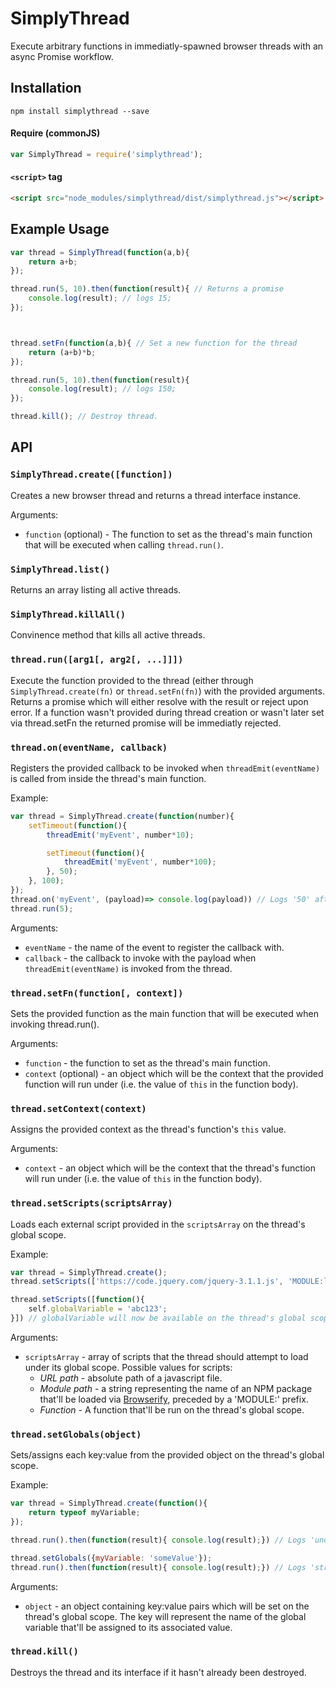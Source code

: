 # SimplyThread
Execute arbitrary functions in immediatly-spawned browser threads with an async Promise workflow.

## Installation
`npm install simplythread --save`

#### Require (commonJS)
```javascript
var SimplyThread = require('simplythread');
```

#### `<script>` tag
```html
<script src="node_modules/simplythread/dist/simplythread.js"></script>
```



## Example Usage
```javascript
var thread = SimplyThread(function(a,b){
    return a+b;
});

thread.run(5, 10).then(function(result){ // Returns a promise
    console.log(result); // logs 15;
});



thread.setFn(function(a,b){ // Set a new function for the thread
    return (a+b)*b;
});

thread.run(5, 10).then(function(result){
    console.log(result); // logs 150;
});

thread.kill(); // Destroy thread.
```


## API
### `SimplyThread.create([function])`
Creates a new browser thread and returns a thread interface instance.

Arguments:
  - `function` (optional) - The function to set as the thread's main function that will be executed when calling `thread.run()`.


### `SimplyThread.list()`
Returns an array listing all active threads.


### `SimplyThread.killAll()`
Convinence method that kills all active threads.


### `thread.run([arg1[, arg2[, ...]]])`
Execute the function provided to the thread (either through `SimplyThread.create(fn)` or `thread.setFn(fn)`) with the provided arguments. Returns a promise which will either resolve with the result or reject upon error. If a function wasn't provided during thread creation or wasn't later set via thread.setFn the returned promise will be immediatly rejected.


### `thread.on(eventName, callback)`
Registers the provided callback to be invoked when `threadEmit(eventName)` is called from inside the thread's main function.

Example:
```javascript
var thread = SimplyThread.create(function(number){
    setTimeout(function(){
        threadEmit('myEvent', number*10);

        setTimeout(function(){
            threadEmit('myEvent', number*100);
        }, 50);
    }, 100);
});
thread.on('myEvent', (payload)=> console.log(payload)) // Logs '50' after 100ms, '500' after 150ms
thread.run(5);
```

Arguments:
  - `eventName` - the name of the event to register the callback with.
  - `callback` - the callback to invoke with the payload when `threadEmit(eventName)` is invoked from the thread.


### `thread.setFn(function[, context])`
Sets the provided function as the main function that will be executed when invoking thread.run().

Arguments:
  - `function` - the function to set as the thread's main function.
  - `context` (optional) - an object which will be the context that the provided function will run under (i.e. the value of `this` in the function body).


### `thread.setContext(context)`
Assigns the provided context as the thread's function's `this` value.

Arguments:
  - `context` - an object which will be the context that the thread's function will run under (i.e. the value of `this` in the function body).


### `thread.setScripts(scriptsArray)`
Loads each external script provided in the `scriptsArray` on the thread's global scope.

Example:
```javascript
var thread = SimplyThread.create();
thread.setScripts(['https://code.jquery.com/jquery-3.1.1.js', 'MODULE:lodash']); // jQuery and Lodash will now be available on the thread's global scope.

thread.setScripts([function(){
    self.globalVariable = 'abc123';
}]) // globalVariable will now be available on the thread's global scope.
```

Arguments:
  - `scriptsArray` - array of scripts that the thread should attempt to load under its global scope. Possible values for scripts:
      - *URL path* - absolute path of a javascript file.
      - *Module path* - a string representing the name of an NPM package that'll be loaded via [Browserify](http://wzrd.in), preceded by a 'MODULE:' prefix.
      - *Function* - A function that'll be run on the thread's global scope.


### `thread.setGlobals(object)`
Sets/assigns each key:value from the provided object on the thread's global scope.

Example:
```javascript
var thread = SimplyThread.create(function(){
    return typeof myVariable;
});

thread.run().then(function(result){ console.log(result);}) // Logs 'undefined'

thread.setGlobals({myVariable: 'someValue'});
thread.run().then(function(result){ console.log(result);}) // Logs 'string'
```

Arguments:
  - `object` - an object containing key:value pairs which will be set on the thread's global scope. The key will represent the name of the global variable that'll be assigned to its associated value.


### `thread.kill()`
Destroys the thread and its interface if it hasn't already been destroyed.







